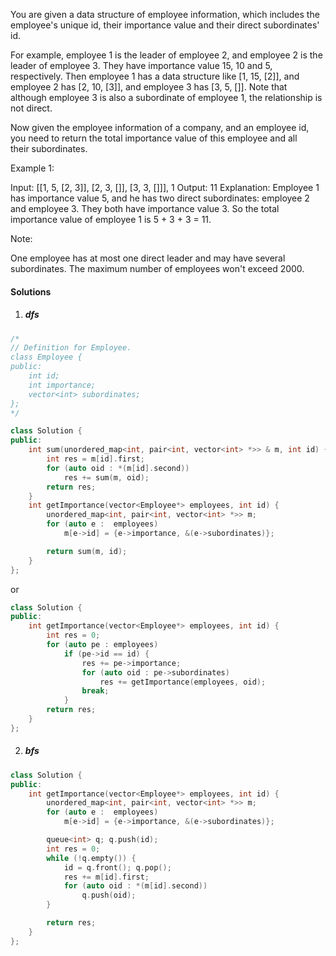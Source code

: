 You are given a data structure of employee information, which includes the employee's unique id, their importance value and their direct subordinates' id.

For example, employee 1 is the leader of employee 2, and employee 2 is the leader of employee 3. They have importance value 15, 10 and 5, respectively. Then employee 1 has a data structure like [1, 15, [2]], and employee 2 has [2, 10, [3]], and employee 3 has [3, 5, []]. Note that although employee 3 is also a subordinate of employee 1, the relationship is not direct.

Now given the employee information of a company, and an employee id, you need to return the total importance value of this employee and all their subordinates.

Example 1:

Input: [[1, 5, [2, 3]], [2, 3, []], [3, 3, []]], 1
Output: 11
Explanation:
Employee 1 has importance value 5, and he has two direct subordinates: employee 2 and employee 3. They both have importance value 3. So the total importance value of employee 1 is 5 + 3 + 3 = 11.
 

Note:

One employee has at most one direct leader and may have several subordinates.
The maximum number of employees won't exceed 2000.

#### Solutions


1. ##### dfs

```c++
/*
// Definition for Employee.
class Employee {
public:
    int id;
    int importance;
    vector<int> subordinates;
};
*/

class Solution {
public:
    int sum(unordered_map<int, pair<int, vector<int> *>> & m, int id) {
        int res = m[id].first;
        for (auto oid : *(m[id].second))
            res += sum(m, oid);
        return res;
    }
    int getImportance(vector<Employee*> employees, int id) {
        unordered_map<int, pair<int, vector<int> *>> m;
        for (auto e :  employees)
            m[e->id] = {e->importance, &(e->subordinates)};

        return sum(m, id);
    }
};
```

or

```c++
class Solution {
public:
    int getImportance(vector<Employee*> employees, int id) {
        int res = 0;
        for (auto pe : employees)
            if (pe->id == id) {
                res += pe->importance;
                for (auto oid : pe->subordinates)
                    res += getImportance(employees, oid);
                break;
            }
        return res;
    }
};
```

2. ##### bfs

```c++
class Solution {
public:
    int getImportance(vector<Employee*> employees, int id) {
        unordered_map<int, pair<int, vector<int> *>> m;
        for (auto e :  employees)
            m[e->id] = {e->importance, &(e->subordinates)};

        queue<int> q; q.push(id);
        int res = 0;
        while (!q.empty()) {
            id = q.front(); q.pop();
            res += m[id].first;
            for (auto oid : *(m[id].second))
                q.push(oid);
        }

        return res;
    }
};
```